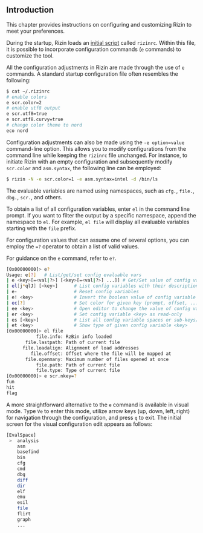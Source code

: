 ## Introduction

This chapter provides instructions on configuring and customizing Rizin to meet your preferences.

During the startup, Rizin loads an [initial script](initial_scripts.md) called `rizinrc`. Within this file, it is possible to incorporate configuration commands (`e` commands) to customize the tool.

All the configuration adjustments in Rizin are made through the use of `e` commands. A standard startup configuration file often resembles the following:

```bash
$ cat ~/.rizinrc
# enable colors
e scr.color=2
# enable utf8 output
e scr.utf8=true
e scr.utf8.curvy=true
# change color theme to nord
eco nord
```

Configuration adjustments can also be made using the `-e option=value` command-line option. This allows you to modify configurations from the command line while keeping the `rizinrc` file unchanged. For instance, to initiate Rizin with an empty configuration and subsequently modify `scr.color` and `asm.syntax`, the following line can be employed:

```bash
$ rizin -N -e scr.color=1 -e asm.syntax=intel -d /bin/ls
```

The evaluable variables are named using namespaces, such as `cfg.`, `file.`, `dbg.`, `scr.`, and others.

To obtain a list of all configuration variables, enter `el` in the command line prompt. If you want to filter the output by a specific namespace, append the namespace to `el`. For example, `el file` will display all evaluable variables starting with the `file` prefix.

For configuration values that can assume one of several options, you can employ the `=?` operator to obtain a list of valid values.

For guidance on the `e` command, refer to `e?`.

```bash
[0x00000000]> e?
Usage: e[?]   # List/get/set config evaluable vars
| e <key>[=<val|?>] [<key>[=<val|?>] ...]] # Get/Set value of config variable <key>
| el[j*qlJ] [<key>]      # List config variables with their descriptions
| e-                     # Reset config variables
| e! <key>               # Invert the boolean value of config variable <key>
| ec[?]                  # Set color for given key (prompt, offset, ...) (see ec?? for more details)
| ee <key>               # Open editor to change the value of config variable <key>
| er <key>               # Set config variable <key> as read-only
| es [<key>]             # List all config variable spaces or sub-keys/sub-spaces if a <key> is provided
| et <key>               # Show type of given config variable <key>
[0x00000000]> el file
           file.info: RzBin info loaded
       file.lastpath: Path of current file
      file.loadalign: Alignment of load addresses
         file.offset: Offset where the file will be mapped at
       file.openmany: Maximum number of files opened at once
           file.path: Path of current file
           file.type: Type of current file
[0x00000000]> e scr.nkey=?
fun
hit
flag
```

A more straightforward alternative to the `e` command is available in visual mode. Type `Ve` to enter this mode, utilize arrow keys (up, down, left, right) for navigation through the configuration, and press `q` to exit. The initial screen for the visual configuration edit appears as follows:

```bash
[EvalSpace]
 >  analysis                                                                                                              
    asm
    basefind
    bin
    cfg
    cmd
    dbg
    diff
    dir
    elf
    emu
    esil
    file
    flirt
    graph
    ...
```
